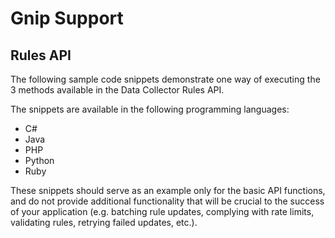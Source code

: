 <h1>Gnip Support</h1>
<h2>Rules API</h2>
<p>The following sample code snippets demonstrate one way of executing the 3 methods available in the Data Collector Rules API.</p>
<p>The snippets are available in the following programming languages:
	<ul>
		<li>
			C#</li>
		<li>
			Java</li>
		<li>
			PHP</li>
		<li>
			Python</li>
		<li>
			Ruby</li>
	</ul>
</p>
<p>These snippets should serve as an example only for the basic API functions, and do not provide additional functionality that will be crucial to the success of your application (e.g. batching rule updates, complying with rate limits, validating rules, retrying failed updates, etc.).</p>
